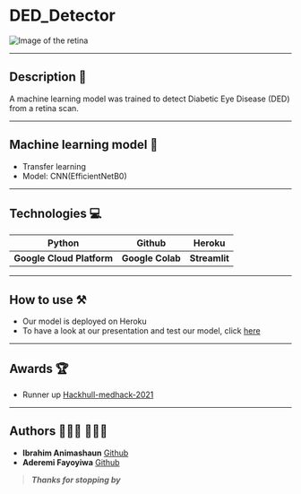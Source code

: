 # DED_Detector

![Image of the retina](https://www.davisopticians.co.uk/Uploads/Image/comp%20DRi.jpg "The retina") 

---

## Description 📝
A machine learning model was trained to detect Diabetic Eye Disease (DED) from a retina scan.

---

## Machine learning model 🤖
- Transfer learning
- Model: CNN(EfficientNetB0)

---

## Technologies 💻
|Python | Github | Heroku |
|--- |--- |--- |
|**Google Cloud Platform** |**Google Colab** | **Streamlit** |

---

## How to use ⚒
- Our model is deployed on Heroku 
- To have a look at our presentation and test our model, click [here](https://ded-detector.herokuapp.com)

---

## Awards 🏆
- Runner up [Hackhull-medhack-2021](https://devpost.com/software/red-detector)

---

## Authors 👨🏾‍💻 👩🏾‍💻
- **Ibrahim Animashaun** [Github](https://github.com/iaanimashaun)
- **Aderemi Fayoyiwa** [Github](https://github.com/AderemiF)

>_**Thanks for stopping by**_
